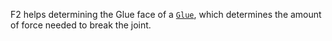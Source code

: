 F2 helps determining the Glue face of a [`Glue`](https://create.roblox.com/docs/reference/engine/classes/Glue), which determines the
amount of force needed to break the joint.